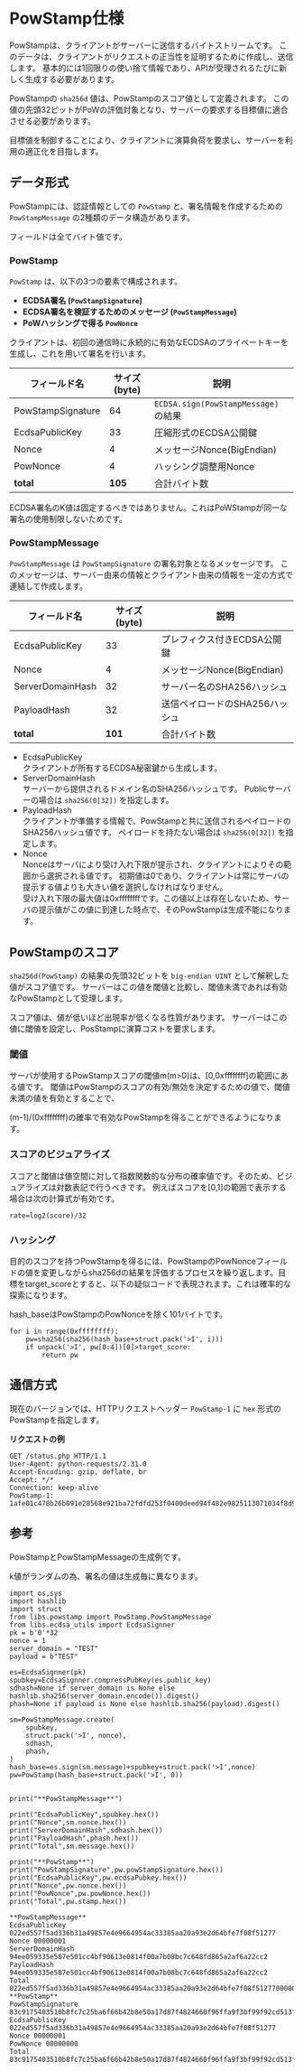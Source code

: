 # PowStamp仕様

PowStampは、クライアントがサーバーに送信するバイトストリームです。
このデータは、クライアントがリクエストの正当性を証明するために作成し、送信します。
基本的には1回限りの使い捨て情報であり、APIが受理されるたびに新しく生成する必要があります。

PowStampの `sha256d` 値は、PowStampのスコア値として定義されます。
この値の先頭32ビットがPoWの評価対象となり、サーバーの要求する目標値に適合させる必要があります。

目標値を制御することにより、クライアントに演算負荷を要求し、サーバーを利用の適正化を目指します。



## データ形式

PowStampには、認証情報としての `PowStamp` と、署名情報を作成するための `PowStampMessage` の2種類のデータ構造があります。

フィールドは全てバイト値です。

### PowStamp

`PowStamp` は、以下の3つの要素で構成されます。

- **ECDSA署名 (`PowStampSignature`)**
- **ECDSA署名を検証するためのメッセージ (`PowStampMessage`)**
- **PoWハッシングで得る `PowNonce`**

クライアントは、初回の通信時に永続的に有効なECDSAのプライベートキーを生成し、これを用いて署名を行います。

| フィールド名            | サイズ(byte) | 説明                                  |
|------------------|------------|---------------------------------|
| PowStampSignature | 64         | `ECDSA.sign(PowStampMessage)` の結果 |
| EcdsaPublicKey   | 33         | 圧縮形式のECDSA公開鍵                  |
| Nonce            | 4          | メッセージNonce(BigEndian)            |
| PowNonce         | 4          | ハッシング調整用Nonce                  |
| **total**        | **105**    | 合計バイト数                            |


ECDSA署名のK値は固定するべきではありません。これはPoWStampが同一な署名の使用制限しないためです。

### PowStampMessage

`PowStampMessage` は `PowStampSignature` の署名対象となるメッセージです。
このメッセージは、サーバー由来の情報とクライアント由来の情報を一定の方式で連結して作成します。

| フィールド名            | サイズ(byte) | 説明                                  |
|------------------|------------|---------------------------------|
| EcdsaPublicKey   | 33         | プレフィクス付きECDSA公開鍵                |
| Nonce            | 4          | メッセージNonce(BigEndian)                 |
| ServerDomainHash | 32         | サーバー名のSHA256ハッシュ               |
| PayloadHash      | 32         | 送信ペイロードのSHA256ハッシュ            |
| **total**        | **101**    | 合計バイト数                            |

- EcdsaPublicKey  
    クライアントが所有するECDSA秘密鍵から生成します。
- ServerDomainHash  
    サーバーから提供されるドメイン名のSHA256ハッシュです。
    Publicサーバーの場合は `sha256(0[32])` を指定します。
- PayloadHash  
    クライアントが準備する情報で、PowStampと共に送信されるペイロードのSHA256ハッシュ値です。
    ペイロードを持たない場合は `sha256(0[32])` を指定します。
- Nonce  
    Nonceはサーバにより受け入れ下限が提示され、クライアントによりその範囲から選択される値です。
    初期値は0であり、クライアントは常にサーバの提示する値よりも大きい値を選択しなければなりません。  
    受け入れ下限の最大値は0xffffffffです。この値以上は存在しないため、サーバの提示値がこの値に到達した時点で、そのPowStampは生成不能になります。


## PowStampのスコア

`sha256d(PowStamp)` の結果の先頭32ビットを `big-endian UINT` として解釈した値がスコア値です。
サーバーはこの値を閾値と比較し、閾値未満であれば有効なPowStampとして受理します。

スコア値は、値が低いほど出現率が低くなる性質があります。
サーバーはこの値に閾値を設定し、PosStampに演算コストを要求します。

### 閾値

サーバが使用するPowStampスコアの閾値m(m>0)は、[0,0xffffffff]の範囲にある値です。
閾値はPowStampのスコアの有効/無効を決定するための値で、閾値未満の値を有効とすることで、

(m-1)/(0xffffffff)の確率で有効なPowStampを得ることができるようになります。

### スコアのビジュアライズ

スコアと閾値は値空間に対して指数関数的な分布の確率値です。そのため、ビジュアライズは対数表記で行うべきです。
例えばスコアを[0,1]の範囲で表示する場合は次の計算式が有効です。
```
rate=log2(score)/32
```


### ハッシング

目的のスコアを持つPowStampを得るには、PowStampのPowNonceフィールドの値を変更しながらsha256dの結果を評価するプロセスを繰り返します。目標をtarget_scoreとすると、以下の疑似コードで表現されます。これは確率的な探索になります。

hash_baseはPowStampのPowNonceを除く101バイトです。

```
for i in range(0xffffffff):
    pw=sha256(sha256(hash_base+struct.pack('>I', i)))
    if unpack('>I', pw[0:4])[0]>target_score:
        return pw
```







## 通信方式

現在のバージョンでは、HTTPリクエストヘッダー `PowStamp-1` に `hex` 形式のPowStampを指定します。

**リクエストの例**
```
GET /status.php HTTP/1.1
User-Agent: python-requests/2.31.0
Accept-Encoding: gzip, deflate, br
Accept: */*
Connection: keep-alive
PowStamp-1: 1afe01c478b26b091e28568e921ba72fdfd253f0400deed94f482e9825113071034f8d917a1b18c2905dc68ad093188af3da4814f18998a751b0e291b38d4cb702cf751b15ce7de09d29aa612a48788b7ce576ba513a50c666404131d2988f57180000012b00000001
```




## 参考

PowStampとPowStampMessageの生成例です。

k値がランダムの為、署名の値は生成毎に異なります。

```
import os,sys
import hashlib
import struct
from libs.powstamp import PowStamp,PowStampMessage
from libs.ecdsa_utils import EcdsaSignner
pk = b'0'*32
nonce = 1
server_domain = "TEST"
payload = b"TEST"

es=EcdsaSignner(pk)
spubkey=EcdsaSignner.compressPubKey(es.public_key)
sdhash=None if server_domain is None else hashlib.sha256(server_domain.encode()).digest()
phash=None if payload is None else hashlib.sha256(payload).digest()

sm=PowStampMessage.create(
    spubkey,
    struct.pack('>I', nonce),
    sdhash,
    phash,
)
hash_base=es.sign(sm.message)+spubkey+struct.pack('>I',nonce)
pw=PowStamp(hash_base+struct.pack('>I', 0))


print("**PowStampMessage**")

print("EcdsaPublicKey",spubkey.hex())
print("Nonce",sm.nonce.hex())
print("ServerDomainHash",sdhash.hex())
print("PayloadHash",phash.hex())
print("Total",sm.message.hex())

print("**PowStamp**")
print("PowStampSignature",pw.powStampSignature.hex())
print("EcdsaPublicKey",pw.ecdsaPubkey.hex())
print("Nonce",pw.nonce.hex())
print("PowNonce",pw.powNonce.hex())
print("Total",pw.stamp.hex())
```

```
**PowStampMessage**
EcdsaPublicKey 022ed557f5ad336b31a49857e4e9664954ac33385aa20a93e2d64bfe7f08f51277
Nonce 00000001
ServerDomainHash 94ee059335e587e501cc4bf90613e0814f00a7b08bc7c648fd865a2af6a22cc2
PayloadHash 94ee059335e587e501cc4bf90613e0814f00a7b08bc7c648fd865a2af6a22cc2
Total 022ed557f5ad336b31a49857e4e9664954ac33385aa20a93e2d64bfe7f08f512770000000194ee059335e587e501cc4bf90613e0814f00a7b08bc7c648fd865a2af6a22cc294ee059335e587e501cc4bf90613e0814f00a7b08bc7c648fd865a2af6a22cc2
**PowStamp**
PowStampSignature 83c9175403510b8fc7c25ba6f66b42b8e50a17d87f4824660f96ffa9f3bf99f92cd513f7b2cb88e527be81da21f11ce29f8c43d4a1568133984f520c0e4ad74e
EcdsaPublicKey 022ed557f5ad336b31a49857e4e9664954ac33385aa20a93e2d64bfe7f08f51277
Nonce 00000001
PowNonce 00000000
Total 83c9175403510b8fc7c25ba6f66b42b8e50a17d87f4824660f96ffa9f3bf99f92cd513f7b2cb88e527be81da21f11ce29f8c43d4a1568133984f520c0e4ad74e022ed557f5ad336b31a49857e4e9664954ac33385aa20a93e2d64bfe7f08f512770000000100000000

```

